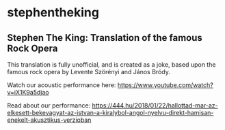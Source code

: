 # stephentheking
Stephen The King: Translation of the famous Rock Opera
---

This translation is fully unofficial, and is created as a joke, based upon the
famous rock opera by Levente Szörényi and János Bródy.

Watch our acoustic performance here: https://www.youtube.com/watch?v=iX1K9a5djao

Read about our performance: https://444.hu/2018/01/22/hallottad-mar-az-elkesett-bekevagyat-az-istvan-a-kiralybol-angol-nyelvu-direkt-hamisan-enekelt-akusztikus-verzioban
